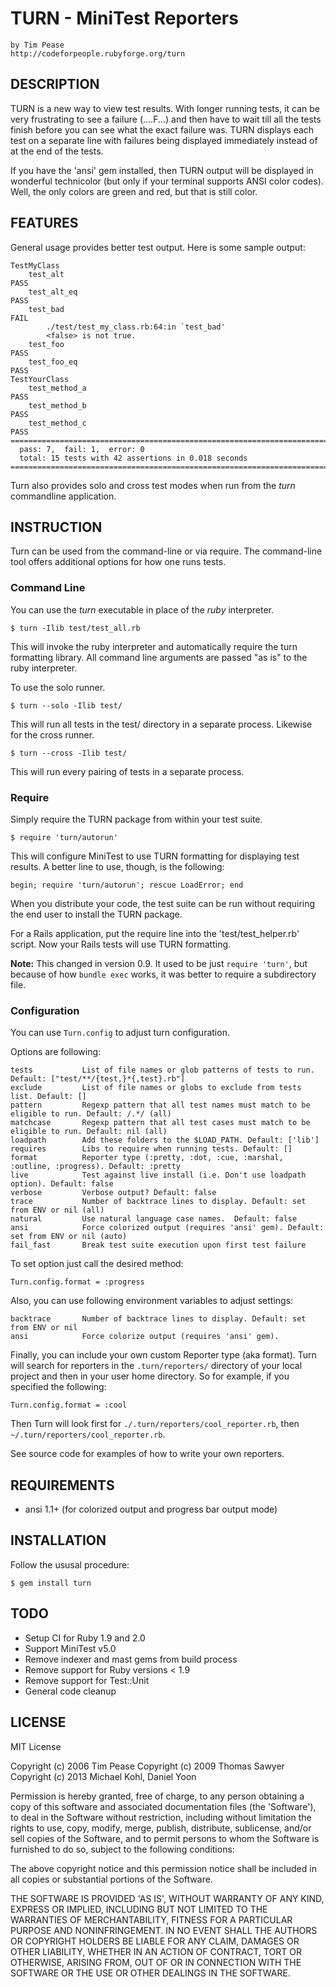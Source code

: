 # TURN - MiniTest Reporters
    by Tim Pease
    http://codeforpeople.rubyforge.org/turn

## DESCRIPTION

TURN is a new way to view test results. With longer running tests, it
can be very frustrating to see a failure (....F...) and then have to wait till
all the tests finish before you can see what the exact failure was. TURN
displays each test on a separate line with failures being displayed
immediately instead of at the end of the tests.

If you have the 'ansi' gem installed, then TURN output will be displayed in
wonderful technicolor (but only if your terminal supports ANSI color codes).
Well, the only colors are green and red, but that is still color.


## FEATURES

General usage provides better test output. Here is some sample output:


    TestMyClass
        test_alt                                                            PASS
        test_alt_eq                                                         PASS
        test_bad                                                            FAIL
            ./test/test_my_class.rb:64:in `test_bad'
            <false> is not true.
        test_foo                                                            PASS
        test_foo_eq                                                         PASS
    TestYourClass
        test_method_a                                                       PASS
        test_method_b                                                       PASS
        test_method_c                                                       PASS
    ============================================================================
      pass: 7,  fail: 1,  error: 0
      total: 15 tests with 42 assertions in 0.018 seconds
    ============================================================================


Turn also provides solo and cross test modes when run from the *turn* commandline
application.

## INSTRUCTION

Turn can be used from the command-line or via require. The command-line tool
offers additional options for how one runs tests.

### Command Line

You can use the *turn* executable in place of the *ruby* interpreter.

    $ turn -Ilib test/test_all.rb

This will invoke the ruby interpreter and automatically require the turn
formatting library. All command line arguments are passed "as is" to the
ruby interpreter.

To use the solo runner.

    $ turn --solo -Ilib test/

This will run all tests in the test/ directory in a separate process.
Likewise for the cross runner.

    $ turn --cross -Ilib test/

This will run every pairing of tests in a separate process.

### Require

Simply require the TURN package from within your test suite.

    $ require 'turn/autorun'

This will configure MiniTest to use TURN formatting for displaying test
results. A better line to use, though, is the following:

    begin; require 'turn/autorun'; rescue LoadError; end

When you distribute your code, the test suite can be run without requiring
the end user to install the TURN package.

For a Rails application, put the require line into the 'test/test_helper.rb'
script. Now your Rails tests will use TURN formatting.

<b>Note:</b> This changed in version 0.9. It used to be just `require 'turn'`,
but because of how `bundle exec` works, it was better to require a subdirectory
file.

### Configuration

You can use `Turn.config` to adjust turn configuration.

Options are following:

    tests           List of file names or glob patterns of tests to run. Default: ["test/**/{test,}*{,test}.rb"]
    exclude         List of file names or globs to exclude from tests list. Default: []
    pattern         Regexp pattern that all test names must match to be eligible to run. Default: /.*/ (all)
    matchcase       Regexp pattern that all test cases must match to be eligible to run. Default: nil (all)
    loadpath        Add these folders to the $LOAD_PATH. Default: ['lib']
    requires        Libs to require when running tests. Default: []
    format          Reporter type (:pretty, :dot, :cue, :marshal, :outline, :progress). Default: :pretty
    live            Test against live install (i.e. Don't use loadpath option). Default: false
    verbose         Verbose output? Default: false
    trace           Number of backtrace lines to display. Default: set from ENV or nil (all)
    natural         Use natural language case names.  Default: false
    ansi            Force colorized output (requires 'ansi' gem). Default: set from ENV or nil (auto)
    fail_fast       Break test suite execution upon first test failure

To set option just call the desired method:

    Turn.config.format = :progress

Also, you can use following environment variables to adjust settings:

    backtrace       Number of backtrace lines to display. Default: set from ENV or nil
    ansi            Force colorize output (requires 'ansi' gem).

Finally, you can include your own custom Reporter type (aka format). Turn will search for reporters in the `.turn/reporters/`
directory of your local project and then in your user home directory. So for example, if you specified the following:

    Turn.config.format = :cool

Then Turn will look first for `./.turn/reporters/cool_reporter.rb`, then `~/.turn/reporters/cool_reporter.rb`.

See source code for examples of how to write your own reporters.


## REQUIREMENTS

* ansi 1.1+ (for colorized output and progress bar output mode)


## INSTALLATION

Follow the ususal procedure:

    $ gem install turn


## TODO

* Setup CI for Ruby 1.9 and 2.0
* Support MiniTest v5.0
* Remove indexer and mast gems from build process
* Remove support for Ruby versions < 1.9
* Remove support for Test::Unit
* General code cleanup


## LICENSE

MIT License

Copyright (c) 2006 Tim Pease
Copyright (c) 2009 Thomas Sawyer
Copyright (c) 2013 Michael Kohl, Daniel Yoon

Permission is hereby granted, free of charge, to any person obtaining
a copy of this software and associated documentation files (the
'Software'), to deal in the Software without restriction, including
without limitation the rights to use, copy, modify, merge, publish,
distribute, sublicense, and/or sell copies of the Software, and to
permit persons to whom the Software is furnished to do so, subject to
the following conditions:

The above copyright notice and this permission notice shall be
included in all copies or substantial portions of the Software.

THE SOFTWARE IS PROVIDED 'AS IS', WITHOUT WARRANTY OF ANY KIND,
EXPRESS OR IMPLIED, INCLUDING BUT NOT LIMITED TO THE WARRANTIES OF
MERCHANTABILITY, FITNESS FOR A PARTICULAR PURPOSE AND NONINFRINGEMENT.
IN NO EVENT SHALL THE AUTHORS OR COPYRIGHT HOLDERS BE LIABLE FOR ANY
CLAIM, DAMAGES OR OTHER LIABILITY, WHETHER IN AN ACTION OF CONTRACT,
TORT OR OTHERWISE, ARISING FROM, OUT OF OR IN CONNECTION WITH THE
SOFTWARE OR THE USE OR OTHER DEALINGS IN THE SOFTWARE.
